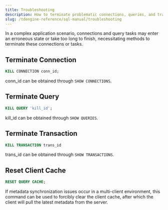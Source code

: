 ```yaml
---
title: Troubleshooting
description: How to terminate problematic connections, queries, and transactions to restore the system to normal
slug: /tdengine-reference/sql-manual/troubleshooting
---
```


In a complex application scenario, connections and query tasks may enter an erroneous state or take too long to finish, necessitating methods to terminate these connections or tasks.

## Terminate Connection

```sql
KILL CONNECTION conn_id;
```

conn_id can be obtained through `SHOW CONNECTIONS`.

## Terminate Query

```sql
KILL QUERY 'kill_id';
```

kill_id can be obtained through `SHOW QUERIES`.

## Terminate Transaction

```sql
KILL TRANSACTION trans_id
```

trans_id can be obtained through `SHOW TRANSACTIONS`.

## Reset Client Cache

```sql
RESET QUERY CACHE;
```

If metadata synchronization issues occur in a multi-client environment, this command can be used to forcibly clear the client cache, after which the client will pull the latest metadata from the server.
